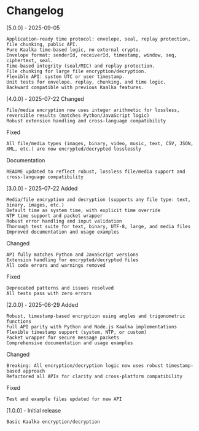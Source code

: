 # Changelog

[5.0.0] - 2025-09-05

    Application-ready time protocol: envelope, seal, replay protection, file chunking, public API.
    Pure Kaalka time-based logic, no external crypto.
    Envelope format: senderId, receiverId, timestamp, window, seq, ciphertext, seal.
    Time-based integrity (seal/MIC) and replay protection.
    File chunking for large file encryption/decryption.
    Flexible API: system UTC or user timestamp.
    Unit tests for envelope, replay, chunking, and time logic.
    Backward compatible with previous Kaalka features.

[4.0.0] - 2025-07-22
Changed

    File/media encryption now uses integer arithmetic for lossless, reversible results (matches Python/JavaScript logic)
    Robust extension handling and cross-language compatibility

Fixed

    All file/media types (images, binary, video, music, text, CSV, JSON, XML, etc.) are now encrypted/decrypted losslessly

Documentation

    README updated to reflect robust, lossless file/media support and cross-language compatibility

[3.0.0] - 2025-07-22
Added

    Media/file encryption and decryption (supports any file type: text, binary, images, etc.)
    Default time as system time, with explicit time override
    NTP time support and packet wrapper
    Robust error handling and input validation
    Thorough test suite for text, binary, UTF-8, large, and media files
    Improved documentation and usage examples

Changed

    API fully matches Python and JavaScript versions
    Extension handling for encrypted/decrypted files
    All code errors and warnings removed

Fixed

    Deprecated patterns and issues resolved
    All tests pass with zero errors

[2.0.0] - 2025-06-29
Added

    Robust, timestamp-based encryption using angles and trigonometric functions
    Full API parity with Python and Node.js Kaalka implementations
    Flexible timestamp support (system, NTP, or custom)
    Packet wrapper for secure message packets
    Comprehensive documentation and usage examples

Changed

    Breaking: All encryption/decryption logic now uses robust timestamp-based approach
    Refactored all APIs for clarity and cross-platform compatibility

Fixed

    Test and example files updated for new API

[1.0.0] - Initial release

    Basic Kaalka encryption/decryption
